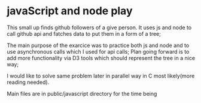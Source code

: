 # javaScript and node play

This small up finds github followers of a give person.
It uses js and node to call github api and fatches data to put them in a form of a tree;

The main purpose of the exarcice was to practice both js and node and to use asynchronous calls which I used for api calls; 
Plan going forward is to add more functionality via D3 tools which should represent the tree in a nice way;

I would like to solve same problem later in parallel way in C most likely(more reading needed).

Main files are in public/javascript directory for the time being